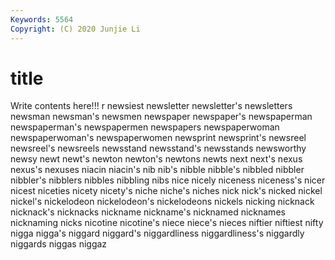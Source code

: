 ```yaml
---
Keywords: 5564
Copyright: (C) 2020 Junjie Li
---
```


# title

Write contents here!!!
r 
newsiest 
newsletter
newsletter's 
newsletters 
newsman 
newsman's 
newsmen 
newspaper 
newspaper's 
newspaperman 
newspaperman's 
newspapermen
newspapers 
newspaperwoman 
newspaperwoman's 
newspaperwomen 
newsprint 
newsprint's 
newsreel 
newsreel's 
newsreels 
newsstand
newsstand's 
newsstands 
newsworthy 
newsy 
newt 
newt's 
newton 
newton's 
newtons 
newts
next 
next's 
nexus 
nexus's 
nexuses 
niacin 
niacin's 
nib 
nib's 
nibble
nibble's 
nibbled 
nibbler 
nibbler's 
nibblers 
nibbles 
nibbling 
nibs 
nice 
nicely
niceness 
niceness's 
nicer 
nicest 
niceties 
nicety 
nicety's 
niche 
niche's 
niches
nick 
nick's 
nicked 
nickel 
nickel's 
nickelodeon 
nickelodeon's 
nickelodeons 
nickels 
nicking
nicknack 
nicknack's 
nicknacks 
nickname 
nickname's 
nicknamed 
nicknames 
nicknaming 
nicks 
nicotine
nicotine's 
niece 
niece's 
nieces 
niftier 
niftiest 
nifty 
nigga 
nigga's 
niggard
niggard's 
niggardliness 
niggardliness's 
niggardly 
niggards 
niggas 
niggaz 
